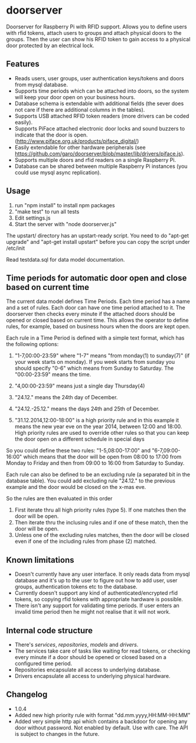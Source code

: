 doorserver
==========

Doorserver for Raspberry Pi with RFID support. Allows you to define users with rfid tokens, attach users to groups and attach physical doors to the groups. Then the user can show his RFID token to gain access to a physical door protected by an electrical lock.

Features
--------

 - Reads users, user groups, user authentication keys/tokens and doors from mysql database.
 - Supports time periods which can be attached into doors, so the system will keep your door open on your business hours.
 - Database schema is extendable with additional fields (the sever does not care if there are additional columns in the tables).
 - Supports USB attached RFID token readers (more drivers can be coded easily).
 - Supports PiFace attached electronic door locks and sound buzzers to indicate that the door is open. (http://www.piface.org.uk/products/piface_digital/)
 - Easily extendable for other hardware peripherals (see https://github.com/garo/doorserver/blob/master/lib/drivers/piface.js).
 - Supports multiple doors and rfid readers on a single Raspberry Pi.
 - Database can be shared between multiple Raspberry Pi instances (you could use mysql async replication).

Usage
-----

 1) run "npm install" to install npm packages
 2) "make test" to run all tests
 3) Edit settings.js
 4) Start the server with "node doorserver.js"

 The upstart/ directory has an upstart-ready script. You need to do "apt-get upgrade" and
 "apt-get install upstart" before you can copy the script under /etc/init


Read testdata.sql for data model documentation.

Time periods for automatic door open and close based on current time
--------------------------------------------------------------------

The current data model defines Time Periods. Each time period has a name and a set of rules. Each door can have one time period attached to it. The doorserver then checks
every minute if the attached doors should be opened or closed based on current time. This allows the operator to define rules, for example, based on business hours when
the doors are kept open.

Each rule in a Time Period is defined with a simple text format, which has the following options:

 1) "1-7,00:00-23:59" where "1-7" means "from monday(1) to sunday(7)" (if your week starts on monday).
     If you week starts from sunday you should specify "0-6" which means from Sunday to Saturday.
     The "00:00-23:59" means the time.
     
 2) "4,00:00-23:59" means just a single day Thursday(4)
 
 3) "24.12." means the 24th day of December.
 
 4) "24.12.-25.12." means the days 24th and 25th of December.

 5) "31.12.2014,12:00-18:00" is a high priority rule and in this example it means the new year eve on the year 2014, between 12:00 and 18:00. High priority rules are used to override other rules so that you can keep the door open on a different schedule in special days

So you could define these two rules: "1-5,08:00-17:00" and "6-7,09:00-16:00" which means that the door will be open from 08:00 to 17:00 from Monday to Friday and then from
09:00 to 16:00 from Saturday to Sunday.

Each rule can also be defined to be an excluding rule (a separated bit in the database table). You could add excluding rule "24.12." to the previous example and the door would be closed on the x-mas eve.

So the rules are then evaluated in this order
 1) First iterate thru all high priority rules (type 5). If one matches then the door will be open.
 2) Then iterate thru the inclusing rules and if one of these match, then the door will be open.
 3) Unless one of the excluding rules matches, then the door will be closed even if one of the including rules from phase (2) matched.


Known limitations
-----------------

 - Doesn't currently have any user interface. It only reads data from mysql database and it's up to the user to figure out how to add user, user groups, authentication tokens etc to the database.
 - Currently doesn't support any kind of authenticated/encrypted rfid tokens, so copying rfid tokens with appropriate hardware is possible.
 - There isn't any support for validating time periods. If user enters an invalid time period then he might not realise that it will not work.

Internal code structure
-----------------------

 - There's *services*, *repositories*, *models* and *drivers*.
 - The services take care of tasks like waiting for read tokens, or checking every minute if a door should be opened or closed based on a configured time period.
 - Repositories encapsulate all access to underlying database.
 - Drivers encapsulate all access to underlying physical hardware.

Changelog
---------

 * 1.0.4
  * Added new high priority rule with format "dd.mm.yyyy,HH:MM-HH:MM"
  * Added very simple http api which contains a backdoor for opening any door without password. Not enabled by default. Use with care. The API is subject to changes in the future.
